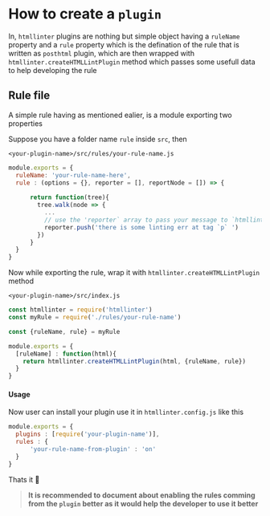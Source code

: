 # How to create a `plugin`

In, `htmllinter` plugins are nothing but simple object having a `ruleName` property and a `rule` property which is the defination of the rule
that is written as `posthtml` plugin, which are then wrapped with `htmllinter.createHTMLLintPlugin` method which passes some
usefull data to help developing the rule

## Rule file

A simple rule having as mentioned ealier, is a module exporting two properties

Suppose you have a folder name `rule` inside `src`, then 

`<your-plugin-name>/src/rules/your-rule-name.js`

```js
module.exports = {
  ruleName: 'your-rule-name-here',
  rule : (options = {}, reporter = [], reportNode = []) => {
      
      return function(tree){
        tree.walk(node => {
          ...
          // use the 'reporter` array to pass your message to `htmllinter` reporter
          reporter.push('there is some linting err at tag `p` ')
        })
      } 
  }
}
```

Now while exporting the rule, wrap it with `htmllinter.createHTMLLintPlugin` method

`<your-plugin-name>/src/index.js`

```js
const htmllinter = require('htmllinter')
const myRule = require('./rules/your-rule-name')

const {ruleName, rule} = myRule

module.exports = {
  [ruleName] : function(html){
    return htmllinter.createHTMLLintPlugin(html, {ruleName, rule})
  }
}
```


#### Usage

Now user can install your plugin use it in `htmllinter.config.js` like this

```js
module.exports = {
  plugins : [require('your-plugin-name')],
  rules : {
      'your-rule-name-from-plugin' : 'on'
  }
}

```

Thats it :tada:

> __It is recommended to document about enabling the rules comming from the `plugin` better as it would help the developer to use it better__
